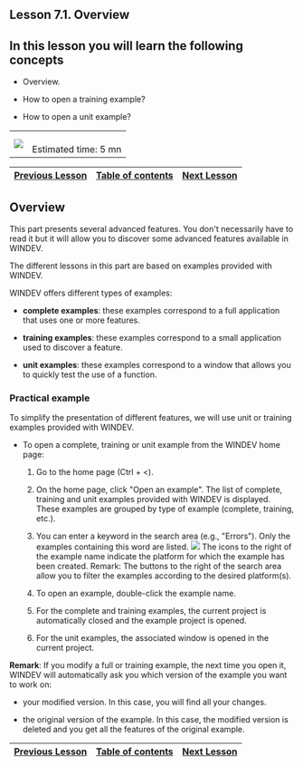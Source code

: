 
## Lesson 7.1. Overview
<a name="NOTE1"></a>
<a name="NOTE1_1"></a>


## In this lesson you will learn the following concepts
<a name="this_lesson_you_will_learn_the_following_concepts_ELTTEXTE000088"></a>


- Overview.

- How to open a training example?

- How to open a unit example? 





|   |   |
| --- | --- |
| ![](https://doc.pcsoft.fr/en-US/images/image.awp?langid=3&name=dur%E9e.png)<br> | <br>Estimated time: 5 mn |

| [Previous Lesson](../TutoWD/1410087546.md) | [Table of contents](../TutoWD/1410087560.md) | [Next Lesson](../TutoWD/1410087549.md) |
| --- | --- | --- |





<a name="NOTE2"></a>
<a name="NOTE2_1"></a>


## Overview
<a name="overview_ELTTEXTE000135"></a>
This part presents several advanced features. You don't necessarily have to read it but it will allow you to discover some advanced features available in WINDEV. 

The different lessons in this part are based on examples provided with WINDEV.

WINDEV offers different types of examples: 

- **complete examples**: these examples correspond to a full application that uses one or more features.

- **training examples**: these examples correspond to a small application used to discover a feature.

- **unit examples**: these examples correspond to a window that allows you to quickly test the use of a function.



<a name="NOTE2_2"></a>


### Practical example
<a name="practical_example_ELTPARAGRAPHE000037"></a>

To simplify the presentation of different features, we will use unit or training examples provided with WINDEV.

- To open a complete, training or unit example from the WINDEV home page:

	1. Go to the home page (Ctrl + &lt;). 

	2. On the home page, click "Open an example". The list of complete, training and unit examples provided with WINDEV is displayed. These examples are grouped by type of example (complete, training, etc.). 

	3. You can enter a keyword in the search area (e.g., "Errors"). Only the examples containing this word are listed. 
![](https://doc.pcsoft.fr/en-US/images/image.awp?langid=3&name=P7_Acc%E8s%20exemples%20-%20HC%20N%B0001.jpg&type=thumb)
The icons to the right of the example name indicate the platform for which the example has been created. 
			Remark: The buttons to the right of the search area allow you to filter the examples according to the desired platform(s). 

	4. To open an example, double-click the example name. 

	5. For the complete and training examples, the current project is automatically closed and the example project is opened. 

	6. For the unit examples, the associated window is opened in the current project. 







**Remark**: If you modify a full or training example, the next time you open it, WINDEV will automatically ask you which version of the example you want to work on: 

- your modified version. In this case, you will find all your changes. 

- the original version of the example. In this case, the modified version is deleted and you get all the features of the original example. 




| [Previous Lesson](../TutoWD/1410087546.md) | [Table of contents](../TutoWD/1410087560.md) | [Next Lesson](../TutoWD/1410087549.md) |
| --- | --- | --- |




